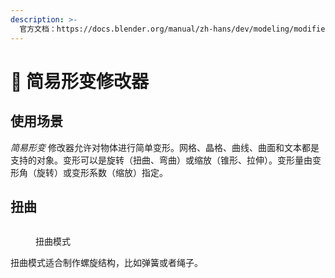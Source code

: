 ```yaml
---
description: >-
  官方文档：https://docs.blender.org/manual/zh-hans/dev/modeling/modifiers/deform/simple_deform.html
---
```


# 🤳 简易形变修改器

## 使用场景

_简易形变_ 修改器允许对物体进行简单变形。网格、晶格、曲线、曲面和文本都是支持的对象。变形可以是旋转（扭曲、弯曲）或缩放（锥形、拉伸）。变形量由变形角（旋转）或变形系数（缩放）指定。

## 扭曲

<figure><img src="../.gitbook/assets/扭曲.gif" alt=""><figcaption><p>扭曲模式</p></figcaption></figure>

扭曲模式适合制作螺旋结构，比如弹簧或者绳子。

